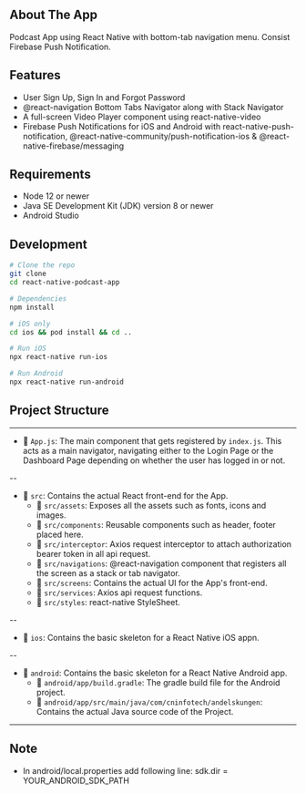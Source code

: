 ## About The App
Podcast App using React Native with bottom-tab navigation menu. Consist Firebase Push Notification.

## Features

- User Sign Up, Sign In and Forgot Password
- @react-navigation Bottom Tabs Navigator along with Stack Navigator
- A full-screen Video Player component using react-native-video
- Firebase Push Notifications for iOS and Android with react-native-push-notification, @react-native-community/push-notification-ios & @react-native-firebase/messaging


## Requirements

- Node 12 or newer
- Java SE Development Kit (JDK) version 8 or newer
- Android Studio

## Development

```bash
# Clone the repo
git clone   
cd react-native-podcast-app  

# Dependencies  
npm install  

# iOS only  
cd ios && pod install && cd ..  

# Run iOS  
npx react-native run-ios  

# Run Android  
npx react-native run-android  

```

## Project Structure

---

* 📄 `App.js`: The main component that gets registered by `index.js`. This acts as a main navigator, navigating either to the Login Page or the Dashboard Page depending on whether the user has logged in or not.

--

* 📁 `src`: Contains the actual React front-end for the App.
  * 📄 `src/assets`: Exposes all the assets such as fonts, icons and images.
  * 📄 `src/components`: Reusable components such as header, footer placed here.
  * 📄 `src/interceptor`: Axios request interceptor to attach authorization bearer token in all api request.
  * 📄 `src/navigations`: @react-navigation component that registers all the screen as a stack or tab navigator.
  * 📄 `src/screens`: Contains the actual UI for the App's front-end.
  * 📄 `src/services`: Axios api request functions.
  * 📄 `src/styles`: react-native StyleSheet.

--

* 📁 `ios`: Contains the basic skeleton for a React Native iOS appn.

--

* 📁 `android`: Contains the basic skeleton for a React Native Android app.
  * 📄 `android/app/build.gradle`: The gradle build file for the Android project.
  * 📁 `android/app/src/main/java/com/cninfotech/andelskungen`: Contains the actual Java source code of the Project.

---

## Note

- In android/local.properties add following line: sdk.dir = YOUR_ANDROID_SDK_PATH
